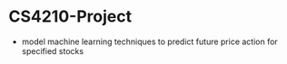 # CS4210-Project

- model machine learning techniques to predict future price action for specified stocks 
